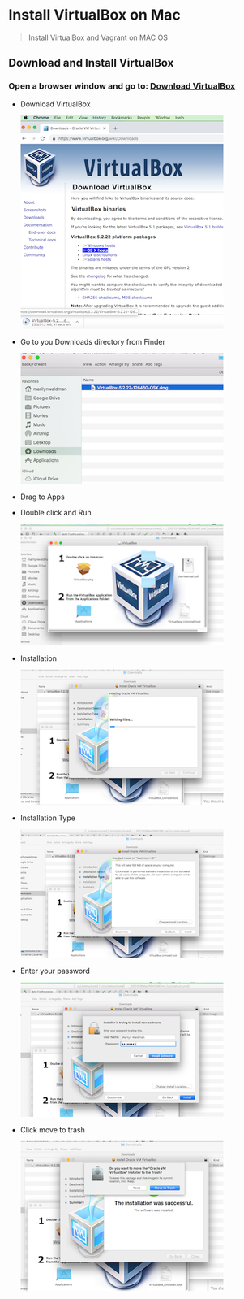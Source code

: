 # Install VirtualBox on Mac

> Install VirtualBox and Vagrant on MAC OS

## Download and Install VirtualBox

### Open a browser window and go to:  [Download VirtualBox](https://www.virtualbox.org/wiki/Downloads)

* Download VirtualBox

  ![Screenshot](../../.gitbook/assets/vbdownloadmac.png)

* Go to you Downloads directory from Finder

  ![Screenshot](../../.gitbook/assets/downloads.png)

* Drag to Apps
* Double click and Run

  ![Screenshot](../../.gitbook/assets/app.png)

* Installation

  ![Screenshot](../../.gitbook/assets/installation.png)

* Installation Type

  ![Screenshot](../../.gitbook/assets/installtype.png)

* Enter your password

  ![Screenshot](../../.gitbook/assets/enterpassword.png)

* Click move to trash

  ![Screenshot](../../.gitbook/assets/movetotrash.png)


